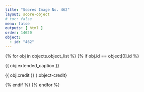 ```yaml
---
title: "Scores Image No. 462"
layout: score-object
# toc: false
menu: false
outputs: [ html ]
order: 14620
object:
  - id: "462"
---
```


{% for obj in objects.object_list %}
{% if obj.id == object[0].id %}

{{ obj.extended_caption }}

{{ obj.credit }} {.object-credit}

{% endif %}
{% endfor %}
